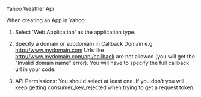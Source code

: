 


Yahoo Weather Api

When creating an App in Yahoo:

1. Select 'Web Application' as the application type.

2. Specify a domain or subdomain in Callback Domain e.g. http://www.mydomain.com 
Urls like http://www.mydomain.com/api/callback are not allowed (you will get the "Invalid domain name" error). 
You will have to specify the full callback url in your code.

3. API Permissions: You should select at least one. If you don't you will keep getting consumer_key_rejected when trying to get a request token.
